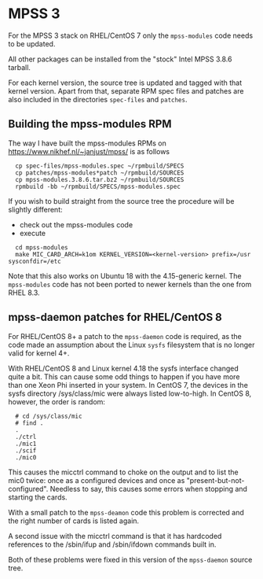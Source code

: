 # MPSS 3

For the MPSS 3 stack on RHEL/CentOS 7 only the `mpss-modules` code needs to be updated.

All other packages can be installed from the "stock" Intel MPSS 3.8.6 tarball.


For each kernel version, the source tree is updated and tagged with that kernel version.
Apart from that, separate RPM spec files and patches are also included in the directories
`spec-files` and `patches`.


## Building the mpss-modules RPM

The way I have built the mpss-modules RPMs on https://www.nikhef.nl/~janjust/mpss/
is as follows
```
  cp spec-files/mpss-modules.spec ~/rpmbuild/SPECS
  cp patches/mpss-modules*patch ~/rpmbuild/SOURCES
  cp mpss-modules.3.8.6.tar.bz2 ~/rpmbuild/SOURCES
  rpmbuild -bb ~/rpmbuild/SPECS/mpss-modules.spec
```

If you wish to build straight from the source tree the procedure will be slightly different:

* check out the mpss-modules code
* execute
```
  cd mpss-modules
  make MIC_CARD_ARCH=k1om KERNEL_VERSION=<kernel-version> prefix=/usr sysconfdir=/etc
```

Note that this also works on Ubuntu 18 with the 4.15-generic kernel. The `mpss-modules` code
has not been ported to newer kernels than the one from RHEL 8.3.


## mpss-daemon patches for RHEL/CentOS 8

For RHEL/CentOS 8+ a patch to the `mpss-daemon` code is required, as the code made an assumption
about the Linux `sysfs` filesystem that is no longer valid for kernel 4+.


With RHEL/CentOS 8 and Linux kernel 4.18 the sysfs interface changed quite a bit. This can cause 
some odd things to happen if you have more than one Xeon Phi inserted in your system. In CentOS 7,
the devices in the sysfs directory /sys/class/mic were always listed low-to-high. In CentOS 8, 
however, the order is random:
```
  # cd /sys/class/mic
  # find .
  .
  ./ctrl
  ./mic1
  ./scif
  ./mic0
```
This causes the micctrl command to choke on the output and to list the mic0 twice: once as a 
configured devices and once as "present-but-not-configured". Needless to say, this causes some
errors when stopping and starting the cards.


With a small patch to the `mpss-deamon` code this problem is corrected and the right number of
cards is listed again.

A second issue with the micctrl command is that it has hardcoded references to the /sbin/ifup and
/sbin/ifdown commands built in.


Both of these problems were fixed in this version of the `mpss-daemon` source tree.


